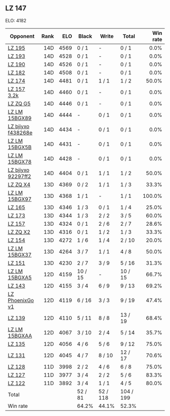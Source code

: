 ## LZ 147 ##

ELO: 4182

Opponent | Rank | ELO | Black | Write | Total | Win rate
---------|-----:|----:|-------|-------|-------|-------:
[LZ 195](LZ%20195.md) | 14D | 4569 | 0 / 1 | - | 0 / 1 | 0.0%
[LZ 193](LZ%20193.md) | 14D | 4528 | 0 / 1 | - | 0 / 1 | 0.0%
[LZ 190](LZ%20190.md) | 14D | 4526 | 0 / 1 | - | 0 / 1 | 0.0%
[LZ 182](LZ%20182.md) | 14D | 4508 | 0 / 1 | - | 0 / 1 | 0.0%
[LZ 174](LZ%20174.md) | 14D | 4481 | 0 / 1 | 1 / 1 | 1 / 2 | 50.0%
[LZ 157 3.2k](LZ%20157%203.2k.md) | 14D | 4460 | 0 / 1 | - | 0 / 1 | 0.0%
[LZ ZQ G5](LZ%20ZQ%20G5.md) | 14D | 4446 | 0 / 1 | - | 0 / 1 | 0.0%
[LZ LM 15BGX89](LZ%20LM%2015BGX89.md) | 14D | 4444 | - | 0 / 1 | 0 / 1 | 0.0%
[LZ bjiyxo f438268e](LZ%20bjiyxo%20f438268e.md) | 14D | 4434 | - | 0 / 1 | 0 / 1 | 0.0%
[LZ LM 15BGX5B](LZ%20LM%2015BGX5B.md) | 14D | 4431 | - | 0 / 1 | 0 / 1 | 0.0%
[LZ LM 15BGX78](LZ%20LM%2015BGX78.md) | 14D | 4428 | - | 0 / 1 | 0 / 1 | 0.0%
[LZ bjiyxo 92297ff2](LZ%20bjiyxo%2092297ff2.md) | 14D | 4404 | 0 / 1 | 1 / 1 | 1 / 2 | 50.0%
[LZ ZQ X4](LZ%20ZQ%20X4.md) | 13D | 4369 | 0 / 2 | 1 / 1 | 1 / 3 | 33.3%
[LZ LM 15BGX97](LZ%20LM%2015BGX97.md) | 13D | 4368 | 1 / 1 | - | 1 / 1 | 100.0%
[LZ 165](LZ%20165.md) | 13D | 4346 | 1 / 3 | 0 / 1 | 1 / 4 | 25.0%
[LZ 173](LZ%20173.md) | 13D | 4344 | 1 / 3 | 2 / 2 | 3 / 5 | 60.0%
[LZ 157](LZ%20157.md) | 13D | 4324 | 0 / 1 | 2 / 6 | 2 / 7 | 28.6%
[LZ ZQ X2](LZ%20ZQ%20X2.md) | 13D | 4316 | 0 / 1 | 1 / 2 | 1 / 3 | 33.3%
[LZ 154](LZ%20154.md) | 13D | 4272 | 1 / 6 | 1 / 4 | 2 / 10 | 20.0%
[LZ LM 15BGX37](LZ%20LM%2015BGX37.md) | 13D | 4264 | 3 / 7 | 1 / 1 | 4 / 8 | 50.0%
[LZ 151](LZ%20151.md) | 13D | 4230 | 2 / 7 | 3 / 9 | 5 / 16 | 31.3%
[LZ LM 15BGXA5](LZ%20LM%2015BGXA5.md) | 12D | 4159 | 10 / 15 | - | 10 / 15 | 66.7%
[LZ 143](LZ%20143.md) | 12D | 4155 | 3 / 4 | 6 / 9 | 9 / 13 | 69.2%
[LZ PhoenixGo v1](LZ%20PhoenixGo%20v1.md) | 12D | 4119 | 6 / 16 | 3 / 3 | 9 / 19 | 47.4%
[LZ 139](LZ%20139.md) | 12D | 4110 | 5 / 11 | 8 / 8 | 13 / 19 | 68.4%
[LZ LM 15BGXAA](LZ%20LM%2015BGXAA.md) | 12D | 4067 | 3 / 10 | 2 / 4 | 5 / 14 | 35.7%
[LZ 135](LZ%20135.md) | 12D | 4056 | 4 / 6 | 5 / 6 | 9 / 12 | 75.0%
[LZ 131](LZ%20131.md) | 12D | 4045 | 4 / 7 | 8 / 10 | 12 / 17 | 70.6%
[LZ 128](LZ%20128.md) | 11D | 3998 | 2 / 2 | 4 / 6 | 6 / 8 | 75.0%
[LZ 127](LZ%20127.md) | 11D | 3977 | 3 / 4 | 2 / 2 | 5 / 6 | 83.3%
[LZ 122](LZ%20122.md) | 11D | 3892 | 3 / 4 | 1 / 1 | 4 / 5 | 80.0%
Total | | | 52 / 81 | 52 / 118 | 104 / 199 | 
Win rate| | | 64.2% | 44.1% | 52.3% | 
